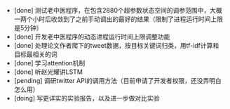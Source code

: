 * [done] 测试老中医程序，在包含2880个超参数状态空间的调参范围中，大概一两个小时后收敛到了之前手动调出的最好的结果（限制了进程运行时间上限是5分钟）
* [done] 开发老中医程序的动态进程运行时间上限调整功能
* [done] 处理论文作者爬下的tweet数据，按目标关键词归类，用tf-idf计算和目标最相关的词
* [done] 学习attention机制
* [done] 听赵光耀讲LSTM
* [pending] 调研twitter API的调用方法（目前申请了开发者权限，还没弄明白怎么用）
* [doing] 写更详实的实验报告，以及进一步做对比实验
